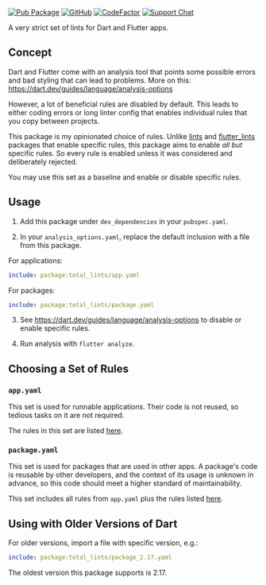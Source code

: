 [![Pub Package](https://img.shields.io/pub/v/total_lints.svg)](https://pub.dev/packages/total_lints)
[![GitHub](https://img.shields.io/github/license/alexeyinkin/dart-total-lints)](https://github.com/alexeyinkin/dart-total-lints/blob/main/LICENSE)
[![CodeFactor](https://img.shields.io/codefactor/grade/github/alexeyinkin/dart-total-lints?style=flat-square)](https://www.codefactor.io/repository/github/alexeyinkin/dart-total-lints)
[![Support Chat](https://img.shields.io/badge/support%20chat-telegram-brightgreen)](https://ainkin.com/chat)

A very strict set of lints for Dart and Flutter apps.

## Concept

Dart and Flutter come with an analysis tool that points some possible errors and bad styling
that can lead to problems. More on this:
https://dart.dev/guides/language/analysis-options

However, a lot of beneficial rules are disabled by default. This leads to either coding errors
or long linter config that enables individual rules that you copy between projects.

This package is my opinionated choice of rules. Unlike [lints](https://pub.dev/packages/lints)
and [flutter_lints](https://pub.dev/packages/flutter_lints) packages that enable specific rules,
this package aims to enable *all but* specific rules. So every rule is enabled unless it was
considered and deliberately rejected.

You may use this set as a baseline and enable or disable specific rules.

## Usage

1. Add this package under `dev_dependencies` in your `pubspec.yaml`.

2. In your `analysis_options.yaml`, replace the default inclusion with a file from this package.

For applications:
```yaml
include: package:total_lints/app.yaml
```

For packages:
```yaml
include: package:total_lints/package.yaml
```

3. See https://dart.dev/guides/language/analysis-options to disable or enable specific rules.

4. Run analysis with `flutter analyze`.

## Choosing a Set of Rules

### `app.yaml`

This set is used for runnable applications. Their code is not reused, so tedious tasks
on it are not required.

The rules in this set are listed [here](https://github.com/alexeyinkin/dart-total-lints/blob/main/lib/app_2.18.yaml).

### `package.yaml`

This set is used for packages that are used in other apps. A package's code is reusable
by other developers, and the context of its usage is unknown in advance,
so this code should meet a higher standard of maintainability.

This set includes all rules from `app.yaml` plus the rules listed
[here](https://github.com/alexeyinkin/dart-total-lints/blob/main/lib/package_2.18.yaml).

## Using with Older Versions of Dart

For older versions, import a file with specific version, e.g.:

```yaml
include: package:total_lints/package_2.17.yaml
```

The oldest version this package supports is 2.17.
